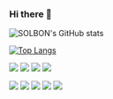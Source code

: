### Hi there 👋

![SOLBON's GitHub stats](https://github-readme-stats.vercel.app/api?username=Junst&show_icons=true&theme=radical)

[![Top Langs](https://github-readme-stats.vercel.app/api/top-langs/?username=Junst&layout=compact)](https://github.com/Junst/github-readme-stats)


<img src="https://img.shields.io/badge/Python-3776AB?style=flat-square&logo=Python&logoColor=white"/> <img src="https://img.shields.io/badge/Processing-006699?style=flat-square&logo=ProcessingFoundation&logoColor=black"/> <img src="https://img.shields.io/badge/TypeScript-3178C6?style=flat-square&logo=TypeScript&logoColor=black"/> <img src="https://img.shields.io/badge/Prolog-FF0000?style=flat-square&logo=&logoColor=black"/>

<img src="https://img.shields.io/badge/NestJS-E0234E?style=flat-square&logo=NestJS&logoColor=black"/> <img src="https://img.shields.io/badge/Adobe Premere Pro-9999FF?style=flat-square&logo=Adobe Premiere Pro&logoColor=black"/> <img src="https://img.shields.io/badge/Adobe Photoshop-31A8FF?style=flat-square&logo=Adobe Photoshop&logoColor=black"/> <img src="https://img.shields.io/badge/Adobe Illustrator-FF9A00?style=flat-square&logo=Adobe Illustrator&logoColor=black"/> <img src="https://img.shields.io/badge/Arduino-00979D?style=flat-square&logo=Arduino&logoColor=black"/>

<!--
**Junst/Junst** is a ✨ _special_ ✨ repository because its `README.md` (this file) appears on your GitHub profile.

Here are some ideas to get you started:

- 🔭 I’m currently working on ...
- 🌱 I’m currently learning ...
- 👯 I’m looking to collaborate on ...
- 🤔 I’m looking for help with ...
- 💬 Ask me about ...
- 📫 How to reach me: ...
- 😄 Pronouns: ...
- ⚡ Fun fact: ...
-->
